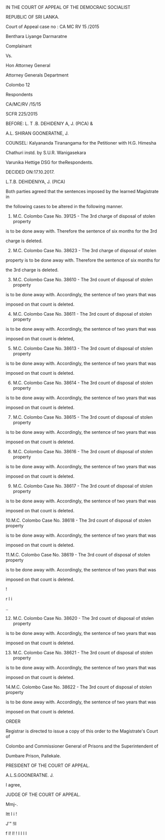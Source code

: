 IN THE COURT OF APPEAL OF THE DEMOCRAIC SOCIALIST

REPUBLIC OF SRI LANKA.

Court of Appeal case no : CA MC RV 15 /2015

Benthara Liyange Darmaratne

Complainant

Vs.

Hon Attorney General

Attorney Generals Department

Colombo 12

Respondents

CA/MC/RV /15/15

SCFR 225/2015

BEFORE: L. T .B. DEHIDENIY A, J. (PICA) &

A.L. SHIRAN GOONERATNE, J.

COUNSEL: Kalyananda Tiranangama for the Petitioner with H.G. Himesha

Chathuri instd. by S.U.R. Wanigasekara

Varunika Hettige DSG for theRespondents.

DECIDED ON:17.10.2017.

L.T.B. DEHIDENIYA, J. (PICA)

Both parties agreed that the sentences imposed by the learned Magistrate in

the following cases to be altered in the following manner.

1. M.C. Colombo Case No. 39125 - The 3rd charge of disposal of stolen property

is to be done away with. Therefore the sentence of six months for the 3rd

charge is deleted.

2. M.C. Colombo Case No. 38623 - The 3rd charge of disposal of stolen

property is to be done away with. Therefore the sentence of six months for

the 3rd charge is deleted.

3. M.C. Colombo Case No. 38610 - The 3rd count of disposal of stolen property

is to be done away with. Accordingly, the sentence of two years that was

imposed on that count is deleted.

4. M.C. Colombo Case No. 38611 - The 3rd count of disposal of stolen property

is to be done away with. Accordingly, the sentence of two years that was

imposed on that count is deleted,

5. M.C. Colombo Case No. 38613 - The 3rd count of disposal of stolen property

is to be done away with. Accordingly, the sentence of two years that was

imposed on that count is deleted.

6. M.C. Colombo Case No. 38614 - The 3rd count of disposal of stolen property

is to be done away with. Accordingly, the sentence of two years that was

imposed on that count is deleted.

7. M.C. Colombo Case No. 38615 - The 3rd count of disposal of stolen property

is to be done away with. Accordingly, the sentence of two years that was

imposed on that count is deleted.

8. M.C. Colombo Case No. 38616 - The 3rd count of disposal of stolen property

is to be done away with. Accordingly, the sentence of two years that was

imposed on that count is deleted.

9. M.C. Colombo Case No. 38617 - The 3rd count of disposal of stolen property

is to be done away with. Accordingly, the sentence of two years that was

imposed on that count is deleted.

10.M.C. Colombo Case No. 38618 - The 3rd count of disposal of stolen property

is to be done away with. Accordingly, the sentence of two years that was

imposed on that count is deleted.

11.M.C. Colombo Case No. 38619 - The 3rd count of disposal of stolen property

is to be done away with. Accordingly, the sentence of two years that was

imposed on that count is deleted.

!

r I i

..

12. M.C. Colombo Case No. 38620 - The 3rd count of disposal of stolen property

is to be done away with. Accordingly, the sentence of two years that was

imposed on that count is deleted.

13. M.C. Colombo Case No. 38621 - The 3rd count of disposal of stolen property

is to be done away with. Accordingly, the sentence of two years that was

imposed on that count is deleted.

14.M.C. Colombo Case No. 38622 - The 3rd count of disposal of stolen property

is to be done away with. Accordingly, the sentence of two years that was

imposed on that count is deleted.

ORDER

Registrar is directed to issue a copy of this order to the Magistrate's Court of

Colombo and Commissioner General of Prisons and the Superintendent of

Dumbare Prison, Pallekale.

PRESIDENT OF THE COURT OF APPEAL.

A.L.S.GOONERATNE. J.

I agree,

JUDGE OF THE COURT OF APPEAL.

Mmj-.

Itt I i !

J'" !II

f I! I! ! I I I I